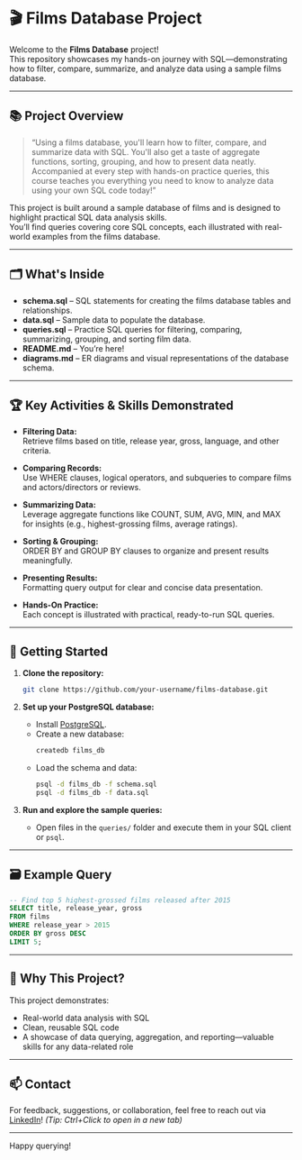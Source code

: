 # 🎬 Films Database Project

Welcome to the **Films Database** project!  
This repository showcases my hands-on journey with SQL—demonstrating how to filter, compare, summarize, and analyze data using a sample films database.

---

## 📚 Project Overview

> “Using a films database, you'll learn how to filter, compare, and summarize data with SQL. You'll also get a taste of aggregate functions, sorting, grouping, and how to present data neatly. Accompanied at every step with hands-on practice queries, this course teaches you everything you need to know to analyze data using your own SQL code today!”

This project is built around a sample database of films and is designed to highlight practical SQL data analysis skills.  
You’ll find  queries covering core SQL concepts, each illustrated with real-world examples from the films database.

---

## 🗂️ What's Inside

- **schema.sql** – SQL statements for creating the films database tables and relationships.
- **data.sql** – Sample data to populate the database.
- **queries.sql** – Practice SQL queries for filtering, comparing, summarizing, grouping, and sorting film data.
- **README.md** – You’re here!
- **diagrams.md** – ER diagrams and visual representations of the database schema.

---

## 🏆 Key Activities & Skills Demonstrated

- **Filtering Data:**  
  Retrieve films based on title, release year, gross, language, and other criteria.

- **Comparing Records:**  
  Use WHERE clauses, logical operators, and subqueries to compare films and actors/directors or reviews.

- **Summarizing Data:**  
  Leverage aggregate functions like COUNT, SUM, AVG, MIN, and MAX for insights (e.g., highest-grossing films, average ratings).

- **Sorting & Grouping:**  
  ORDER BY and GROUP BY clauses to organize and present results meaningfully.

- **Presenting Results:**  
  Formatting query output for clear and concise data presentation.

- **Hands-On Practice:**  
  Each concept is illustrated with practical, ready-to-run SQL queries.

---

## 🚀 Getting Started

1. **Clone the repository:**
   ```bash
   git clone https://github.com/your-username/films-database.git
   ```

2. **Set up your PostgreSQL database:**
   - Install [PostgreSQL](https://www.postgresql.org/download/).
   - Create a new database:
     ```bash
     createdb films_db
     ```
   - Load the schema and data:
     ```bash
     psql -d films_db -f schema.sql
     psql -d films_db -f data.sql
     ```

3. **Run and explore the sample queries:**
   - Open files in the `queries/` folder and execute them in your SQL client or `psql`.

---

## 🗃️ Example Query

```sql
-- Find top 5 highest-grossed films released after 2015
SELECT title, release_year, gross
FROM films
WHERE release_year > 2015
ORDER BY gross DESC
LIMIT 5;
```

---

## 📝 Why This Project?

This project demonstrates:
- Real-world data analysis with SQL
- Clean, reusable SQL code
- A showcase of data querying, aggregation, and reporting—valuable skills for any data-related role

---

## 📫 Contact

For feedback, suggestions, or collaboration, feel free to reach out via [LinkedIn](https://www.linkedin.com/in/etienobong-edo/)! *(Tip: Ctrl+Click to open in a new tab)*

---

Happy querying!
